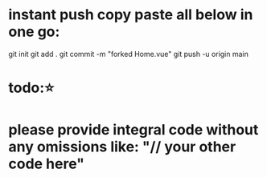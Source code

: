 # instant push copy paste all below in one go:

git init
git add .
git commit -m "forked Home.vue"
git push -u origin main

# todo:⭐️

# please provide integral code without any omissions like: "// your other code here"
